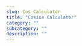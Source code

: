 ```yaml
---
slug: Cos_Calculator
title: "Cosine Calculator"
category: ""
subcategory: ""
description: ""
---
```


